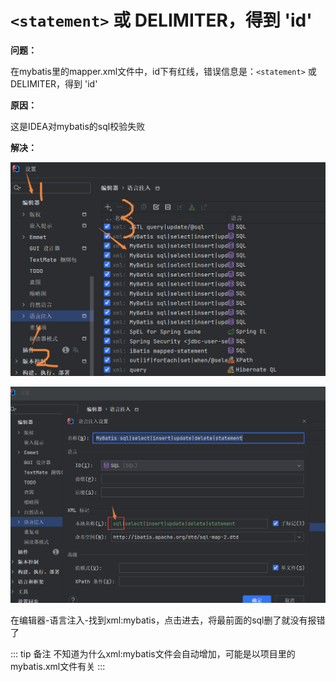 # `<statement>` 或 DELIMITER，得到 'id'

**问题：**

在mybatis里的mapper.xml文件中，id下有红线，错误信息是：`<statement>` 或 DELIMITER，得到 'id'

**原因：**

这是IDEA对mybatis的sql校验失败

**解决：**

![Image text](../public/jetBrainsNotes/06/01.png)


![Image text](../public/jetBrainsNotes/06/02.png)

在编辑器-语言注入-找到xml:mybatis，点击进去，将最前面的sql删了就没有报错了

::: tip 备注
不知道为什么xml:mybatis文件会自动增加，可能是以项目里的mybatis.xml文件有关
:::
